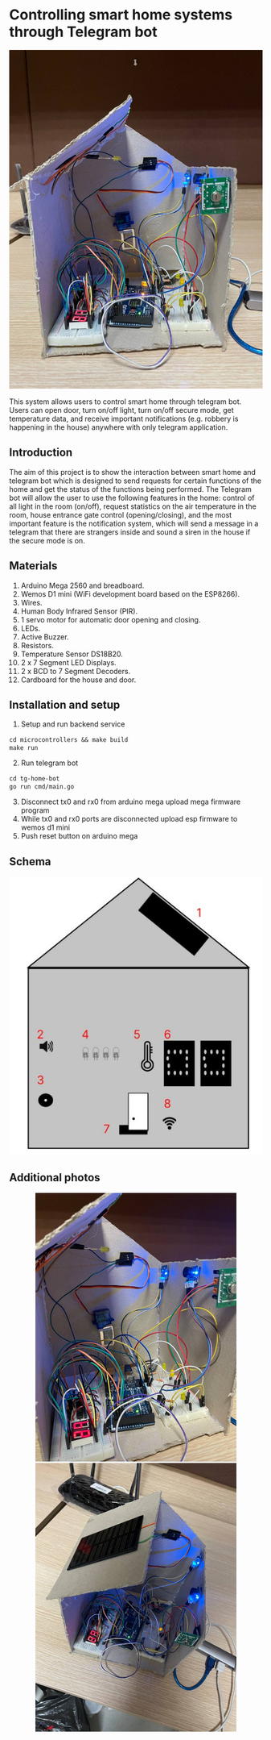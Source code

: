 # Controlling smart home systems through Telegram bot

<p align="center">
    <img src="/img/p2.jpeg" width="600"/>
</p>

This system allows users to control smart home through telegram bot. Users can open door, turn on/off light, turn on/off secure mode, get temperature data, and receive important notifications (e.g. robbery is happening in the house) anywhere with only telegram application.

## Introduction
The aim of this project is to show the interaction between smart home and telegram bot which is designed to send requests for certain functions of the home and get the status of the functions being performed. The Telegram bot will allow the user to use the following features in the home: control of all light in the room (on/off), request statistics on the air temperature in the room, house entrance gate control (opening/closing), and the most important feature is the notification system, which will send a message in a telegram that there are strangers inside and sound a siren in the house if the secure mode is on.

## Materials
1.  Arduino Mega 2560 and breadboard.
2.  Wemos D1 mini (WiFi development board based on the ESP8266).
3.  Wires.
4.  Human Body Infrared Sensor (PIR).
5.  1 servo motor for automatic door opening and closing.
6.  LEDs.
7.  Active Buzzer.
8.  Resistors.
9.  Temperature Sensor DS18B20.
10. 2 x 7 Segment LED Displays.
11. 2 x BCD to 7 Segment Decoders.
12. Cardboard for the house and door.


## Installation and setup
1.  Setup and run backend service
```
cd microcontrollers && make build
make run
```
2.  Run telegram bot
```
cd tg-home-bot 
go run cmd/main.go
```
3. Disconnect tx0 and rx0 from arduino mega upload mega firmware program
4. While tx0 and rx0 ports are disconnected upload esp firmware to wemos d1 mini
5. Push reset button on arduino mega

## Schema
<p align="center">
    <img src="/img/schema.jpeg" width="600"/>
</p>

## Additional photos
<p align="center">
  <img src="/img/p1.jpeg" width="400"/>
  <img src="/img/p3.jpeg" width="400"/>
</p>